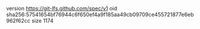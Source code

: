 version https://git-lfs.github.com/spec/v1
oid sha256:57541654bf76944c6f650ef4a9f185aa49cb09709ce455721877e6eb962f62cc
size 1174
